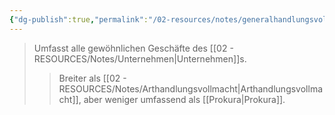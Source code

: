 ```yaml
---
{"dg-publish":true,"permalink":"/02-resources/notes/generalhandlungsvollmacht/","tags":["recht/vollmacht"],"noteIcon":"","updated":"2025-08-26T16:35:24.279+02:00"}
---
```


>Umfasst alle gewöhnlichen Geschäfte des [[02 - RESOURCES/Notes/Unternehmen\|Unternehmen]]s.
>>Breiter als [[02 - RESOURCES/Notes/Arthandlungsvollmacht\|Arthandlungsvollmacht]], aber weniger umfassend als [[Prokura\|Prokura]].